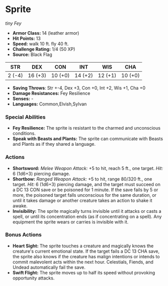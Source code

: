 # Sprite

*tiny* *Fey*

- **Armor Class:** 14 (leather armor)
- **Hit Points:** 13 
- **Speed:** walk 10 ft. fly 40 ft.
- **Challenge Rating:** 1/4 (50 XP)
- **Source:** Black Flag

| STR | DEX | CON | INT | WIS | CHA |
| --- | --- | --- | --- | --- | --- |
| 2 (-4) | 16 (+3) | 10 (+0) | 14 (+2) | 12 (+1) | 10 (+0) |

- **Saving Throws**: Str +-4, Dex +3, Con +0, Int +2, Wis +1, Cha +0
- **Damage Resistances:** Fey Resilience
- **Senses:** -
- **Languages:** Common,Elvish,Sylvan

### Special Abilities

- **Fey Resilience:** The sprite is resistant to the charmed and unconscious conditions.
- **Speak with Beasts and Plants:** The sprite can communicate with Beasts and Plants as if they shared a language.

### Actions

- **Shortsword:** _Melee Weapon Attack:_ +5 to hit, reach 5 ft., one target. _Hit:_ 6 (1d6+3) piercing damage.
- **Shortbow:** _Ranged Weapon Attack:_ +5 to hit, range 80/320 ft., one target. _Hit:_ 6 (1d6+3) piercing damage, and the target must succeed on a DC 13 CON save or be poisoned for 1 minute. If the save fails by 5 or more, the poisoned target falls unconscious for the same duration, or until it takes damage or another creature takes an action to shake it awake.
- **Invisibility:** The sprite magically turns invisible until it attacks or casts a spell, or until its concentration ends (as if concentrating on a spell). Any equipment the sprite wears or carries is invisible with it.

### Bonus Actions

- **Heart Sight:** The sprite touches a creature and magically knows the creature's current emotional state. If the target fails a DC 13 CHA save, the sprite also knows if the creature has malign intentions or intends to commit malevolent acts within the next hour. Celestials, Fiends, and Undead automatically fail the save.
- **Swift Flight:** The sprite moves up to half its speed without provoking opportunity attacks.
